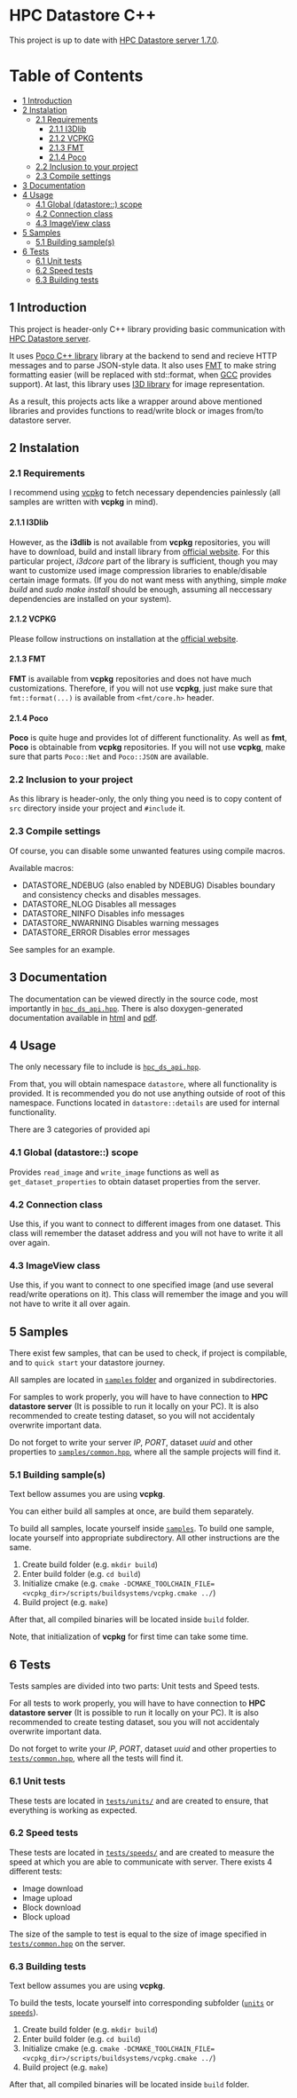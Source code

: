 # HPC Datastore C++

This project is up to date with [HPC Datastore server 1.7.0](https://github.com/fiji-hpc/hpc-datastore).

Table of Contents
=================

* [1 Introduction](#1-introduction)
* [2 Instalation](#2-instalation)
  * [2.1 Requirements](#21-requirements)
     * [2.1.1 I3Dlib](#211-i3dlib)
     * [2.1.2 VCPKG](#212-vcpkg)
     * [2.1.3 FMT](#213-fmt)
     * [2.1.4 Poco](#214-poco)
  * [2.2 Inclusion to your project](#22-inclusion-to-your-project)
  * [2.3 Compile settings](#23-compile-settings)
* [3 Documentation](#3-documentation)
* [4 Usage](#4-usage)
  * [4.1 Global (datastore::) scope](#41-global-datastore-scope)
  * [4.2 Connection class](#42-connection-class)
  * [4.3 ImageView class](#43-imageview-class)
* [5 Samples](#5-samples)
  * [5.1 Building sample(s)](#51-building-samples)
* [6 Tests](#6-tests)
  * [6.1 Unit tests](#61-unit-tests)
  * [6.2 Speed tests](#62-speed-tests)
  * [6.3 Building tests](#63-building-tests)

## 1 Introduction

This project is header-only C++ library providing basic communication with [HPC Datastore server](https://github.com/fiji-hpc/hpc-datastore).

It uses [Poco C++ library](https://pocoproject.org) library at the backend to send and recieve HTTP messages and to parse JSON-style data. 
It also uses [FMT](https://fmt.dev/latest/index.html) to make string formatting easier (will be replaced with std::format, 
when [GCC](https://gcc.gnu.org) provides support). 
At last, this library uses [I3D library](https://cbia.fi.muni.cz/software/i3d-library.html) for image representation.

As a result, this projects acts like a wrapper around above mentioned libraries and provides functions to read/write block or images from/to datastore server.   

## 2 Instalation

### 2.1 Requirements
I recommend using [vcpkg](https://github.com/microsoft/vcpkg) to fetch necessary dependencies painlessly 
(all samples are written with **vcpkg** in mind).

#### 2.1.1 I3Dlib
However, as the **i3dlib** is not available from **vcpkg** repositories, you will have to download, build and install library from [official website](https://cbia.fi.muni.cz/software/i3d-library.html). For this particular project, *i3dcore* part of the library is sufficient, though you may want to customize used image compression libraries to enable/disable certain image formats. 
(If you do not want mess with anything, simple *make build* and *sudo make install* should be enough, assuming all neccessary dependencies are installed on your system).

#### 2.1.2 VCPKG
Please follow instructions on installation at the [official website](https://github.com/microsoft/vcpkg).

#### 2.1.3 FMT
**FMT** is available from **vcpkg** repositories and does not have much customizations. Therefore, if you will not use **vcpkg**, just make sure that `fmt::format(...)` is available from `<fmt/core.h>` header.

#### 2.1.4 Poco
**Poco** is quite huge and provides lot of different functionality. As well as **fmt**, **Poco** is obtainable from **vcpkg** repositories. If you will not use **vcpkg**, make sure that parts `Poco::Net` and `Poco::JSON` are available. 

### 2.2 Inclusion to your project
As this library is header-only, the only thing you need is to copy content of `src` directory inside your project and `#include` it.

### 2.3 Compile settings
Of course, you can disable some unwanted features using compile macros.

Available macros:

* DATASTORE\_NDEBUG (also enabled by NDEBUG)
Disables boundary and consistency checks and disables messages.
* DATASTORE\_NLOG
Disables all messages
* DATASTORE\_NINFO
Disables info messages
* DATASTORE\_NWARNING
Disables warning messages
* DATASTORE\_ERROR
Disables error messages

See samples for an example.

## 3 Documentation

The documentation can be viewed directly in the source code, most importantly in [`hpc_ds_api.hpp`](src/hpc_ds_api.hpp).
There is also doxygen-generated documentation available in [html](docs/generated/html/index.html) and [pdf](docs/generated/latex/refman.pdf).

## 4 Usage
The only necessary file to include is [`hpc_ds_api.hpp`](src/hpc_ds_api.hpp).

From that, you will obtain namespace `datastore`, where all functionality is provided. It is recommended you do not use anything outside of root of this namespace. Functions located in `datastore::details` are used for internal functionality.

There are 3 categories of provided api
### 4.1 Global (datastore::) scope
Provides `read_image` and `write_image` functions as well as `get_dataset_properties` to obtain dataset properties from the server.

### 4.2 Connection class
Use this, if you want to connect to different images from one dataset. This class will remember the dataset address and you will not have to write it all over again.

### 4.3 ImageView class
Use this, if you want to connect to one specified image (and use several read/write operations on it). This class will remember the image and you will not have to write it all over again.

## 5 Samples
There exist few samples, that can be used to check, if project is compilable, and to `quick start` your datastore journey.

All samples are located in [`samples` folder](samples) and organized in subdirectories. 

For samples to work properly, you will have to have connection to **HPC datastore server** (It is possible to run it locally on your PC). 
It is also recommended to create testing dataset, so you will not accidentaly overwrite important data. 

Do not forget to write your server *IP*, *PORT*, dataset *uuid* and other properties to [`samples/common.hpp`](samples/common.hpp), where all the sample projects will find it. 

### 5.1 Building sample(s) 
Text bellow assumes you are using **vcpkg**.

You can either build all samples at once, are build them separately.

To build all samples, locate yourself inside [`samples`](samples). To build one sample, locate yourself into appropriate subdirectory. All other instructions are the same.

1. Create build folder (e.g. `mkdir build`)
2. Enter build folder (e.g. `cd build`)
3. Initialize cmake (e.g. `cmake -DCMAKE_TOOLCHAIN_FILE=<vcpkg_dir>/scripts/buildsystems/vcpkg.cmake ../`)
4. Build project (e.g. `make`)

After that, all compiled binaries will be located inside `build` folder.

Note, that initialization of **vcpkg** for first time can take some time.

## 6 Tests
Tests samples are divided into two parts: Unit tests and Speed tests.

For all tests to work properly, you will have to have connection to **HPC datastore server** (It is possible to run it locally on your PC).
It is also recommended to create testing dataset, sou you will not accidentaly overwrite important data.

Do not forget to write your *IP*, *PORT*, dataset *uuid* and other properties to [`tests/common.hpp`](tests/common.hpp), where all the tests will find it.

### 6.1 Unit tests
These tests are located in [`tests/units/`](tests/units/) and are created to ensure, that everything is working as expected.

### 6.2 Speed tests
These tests are located in [`tests/speeds/`](tests/speeds/) and are created to measure the speed at which you are able to communicate with server.
There exists 4 different tests:

* Image download
* Image upload
* Block download
* Block upload

The size of the sample to test is equal to the size of image specified in [`tests/common.hpp`](tests/common.hpp) on the server.

### 6.3 Building tests
Text bellow assumes you are using **vcpkg**.

To build the tests, locate yourself into corresponding subfolder ([`units`](tests/units/) or [`speeds`](tests/speeds)).

1. Create build folder (e.g. `mkdir build`)
2. Enter build folder (e.g. `cd build`)
3. Initialize cmake (e.g. `cmake -DCMAKE_TOOLCHAIN_FILE=<vcpkg_dir>/scripts/buildsystems/vcpkg.cmake ../`)
4. Build project (e.g. `make`)

After that, all compiled binaries will be located inside `build` folder.

